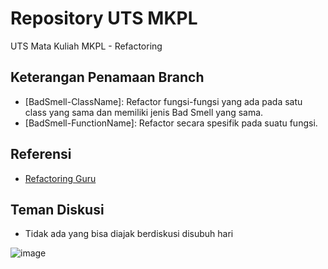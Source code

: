 # Repository UTS MKPL
UTS Mata Kuliah MKPL - Refactoring

## Keterangan Penamaan Branch
- [BadSmell-ClassName]: Refactor fungsi-fungsi yang ada pada satu class yang sama dan memiliki jenis Bad Smell yang sama.
- [BadSmell-FunctionName]: Refactor secara spesifik pada suatu fungsi.

## Referensi
- [Refactoring Guru](https://refactoring.guru/refactoring)

## Teman Diskusi
- Tidak ada yang bisa diajak berdiskusi disubuh hari

![image](https://github.com/user-attachments/assets/bc5c58a4-76d5-4b58-ab7c-d569815489b0)
